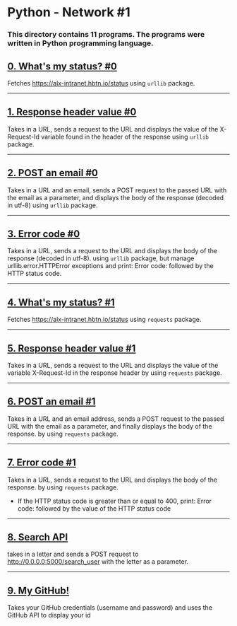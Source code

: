 # Python - Network #1

### **This directory contains 11 programs. The programs were written in Python programming language.**

## [0. What's my status? #0](https://github.com/ehabsmh/alx-higher_level_programming/blob/main/0x11-python-network_1/0-hbtn_status.py)

Fetches https://alx-intranet.hbtn.io/status using `urllib` package.

---

## [1. Response header value #0](https://github.com/ehabsmh/alx-higher_level_programming/blob/main/0x11-python-network_1/1-hbtn_header.py)

 Takes in a URL, sends a request to the URL and displays the value of the X-Request-Id variable found in the header of the response using `urllib` package.

---

## [2. POST an email #0](https://github.com/ehabsmh/alx-higher_level_programming/blob/main/0x11-python-network_1/2-post_email.py)

Takes in a URL and an email, sends a POST request to the passed URL with the email as a parameter, and displays the body of the response (decoded in utf-8) using `urllib` package.

---

## [3. Error code #0](https://github.com/ehabsmh/alx-higher_level_programming/blob/main/0x11-python-network_1/3-error_code.py)

Takes in a URL, sends a request to the URL and displays the body of the response (decoded in utf-8). using `urllib` package, but manage urllib.error.HTTPError exceptions and print: Error code: followed by the HTTP status code.

---

## [4. What's my status? #1](https://github.com/ehabsmh/alx-higher_level_programming/blob/main/0x11-python-network_1/4-hbtn_status.py)

Fetches https://alx-intranet.hbtn.io/status using `requests` package.

---

## [5. Response header value #1](https://github.com/ehabsmh/alx-higher_level_programming/blob/main/0x11-python-network_1/5-hbtn_header.py)

Takes in a URL, sends a request to the URL and displays the value of the variable X-Request-Id in the response header by using `requests` package.

---

## [6. POST an email #1](https://github.com/ehabsmh/alx-higher_level_programming/blob/main/0x11-python-network_1/6-post_email.py)

Takes in a URL and an email address, sends a POST request to the passed URL with the email as a parameter, and finally displays the body of the response. by using `requests` package.

---

## [7. Error code #1](https://github.com/ehabsmh/alx-higher_level_programming/blob/main/0x11-python-network_1/7-error_code.py)

Takes in a URL, sends a request to the URL and displays the body of the response. by using `requests` package.
- If the HTTP status code is greater than or equal to 400, print: Error code: followed by the value of the HTTP status code

---

## [8. Search API](https://github.com/ehabsmh/alx-higher_level_programming/blob/main/0x11-python-network_1/8-json_api.py)

takes in a letter and sends a POST request to http://0.0.0.0:5000/search_user with the letter as a parameter.

---

## [9. My GitHub!](https://github.com/ehabsmh/alx-higher_level_programming/blob/main/0x11-python-network_1/10-my_github.py)

Takes your GitHub credentials (username and password) and uses the GitHub API to display your id
